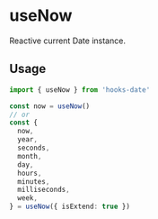# useNow
Reactive current Date instance.
## Usage

```ts
import { useNow } from 'hooks-date'

const now = useNow()
// or
const {
  now,
  year,
  seconds,
  month,
  day,
  hours,
  minutes,
  milliseconds,
  week,
} = useNow({ isExtend: true })
```
